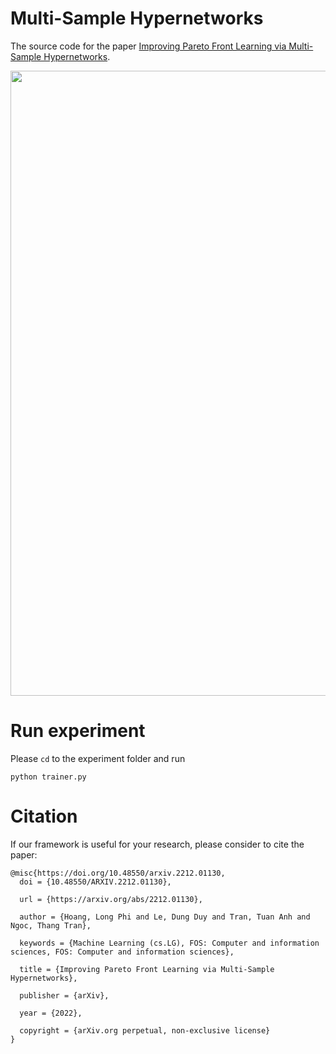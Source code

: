 # Multi-Sample Hypernetworks
The source code for the paper [Improving Pareto Front Learning via Multi-Sample Hypernetworks](https://arxiv.org/abs/2212.01130).

<p align="center"> 
    <img src="https://github.com/longhoangphi225/MultiSample-Hypernetworks/blob/main/.github/images/Screen%20Shot%202022-12-16%20at%2000.23.30.png" width="1000">
</p>  

# Run experiment
Please ```cd``` to the experiment folder and run
```
python trainer.py
```


# Citation
If our framework is useful for your research, please consider to cite the paper:
```
@misc{https://doi.org/10.48550/arxiv.2212.01130,
  doi = {10.48550/ARXIV.2212.01130},
  
  url = {https://arxiv.org/abs/2212.01130},
  
  author = {Hoang, Long Phi and Le, Dung Duy and Tran, Tuan Anh and Ngoc, Thang Tran},
  
  keywords = {Machine Learning (cs.LG), FOS: Computer and information sciences, FOS: Computer and information sciences},
  
  title = {Improving Pareto Front Learning via Multi-Sample Hypernetworks},
  
  publisher = {arXiv},
  
  year = {2022},
  
  copyright = {arXiv.org perpetual, non-exclusive license}
}
```
